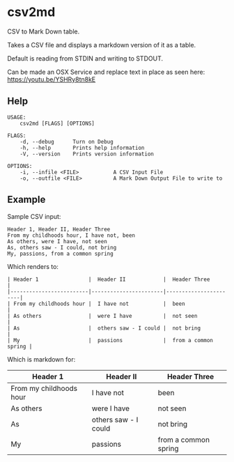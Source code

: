 # csv2md
CSV to Mark Down table.

Takes a CSV file and displays a markdown version of it as a table.

Default is reading from STDIN and writing to STDOUT.

Can be made an OSX Service and replace text in place as seen here: https://youtu.be/YSHRy8tn8kE


## Help

```
USAGE:
    csv2md [FLAGS] [OPTIONS]

FLAGS:
    -d, --debug      Turn on Debug
    -h, --help       Prints help information
    -V, --version    Prints version information

OPTIONS:
    -i, --infile <FILE>           A CSV Input File
    -o, --outfile <FILE>          A Mark Down Output File to write to
```


## Example

Sample CSV input:

```
Header 1, Header II, Header Three
From my childhoods hour, I have not, been
As others, were I have, not seen
As, others saw - I could, not bring
My, passions, from a common spring
```

Which renders to:
```
| Header 1                |  Header II            |  Header Three         |
|-------------------------|-----------------------|-----------------------|
| From my childhoods hour |  I have not           |  been                 |
| As others               |  were I have          |  not seen             |
| As                      |  others saw - I could |  not bring            |
| My                      |  passions             |  from a common spring |
```

Which is markdown for:

| Header 1                |  Header II            |  Header Three         |
|-------------------------|-----------------------|-----------------------|
| From my childhoods hour |  I have not           |  been                 |
| As others               |  were I have          |  not seen             |
| As                      |  others saw - I could |  not bring            |
| My                      |  passions             |  from a common spring |

